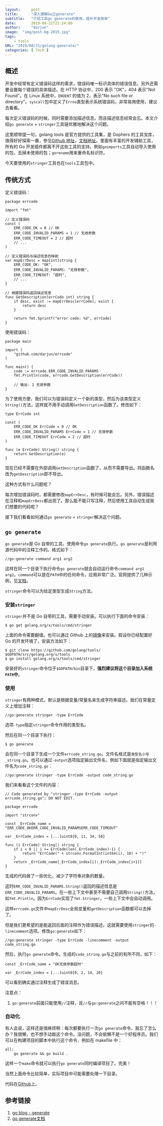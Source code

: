 ```yaml
---
layout:		post
title:		"深入理解Go之generate"
subtitle: 	"介绍工具go generate的使用，提升开发效率"
date:		2019-08-21T22:24:00
author:		"darjun"
image:	"img/post-bg-2015.jpg"
tags:
    - tools
URL: "2019/08/21/golang-generate/"
categories: [ Tech ]
---
```


## 概述

开发中经常有定义错误码这样的需求，错误码唯一标识具体的错误信息。另外还需要设置每个错误的具体描述。在 HTTP 协议中，200 表示 "OK"，404 表示"Not Found"。在 Linux 系统中，`ENOENT` 的值为 2，表示"No such file or directory"。`syscall`包中定义了`Errno`类型表示系统错误码，非常易用使用，建议去看看。

每次定义错误码的时候，同时需要添加描述信息。而且描述信息经常会忘。本文介绍`go generate` + `stringer`工具链优雅地解决这个问题。

这里顺带提一句，golang tools 是官方提供的工具集，是 Gophers 的工具宝库，值得好好探索一番，参见[Github 地址](https://github.com/golang/tools/)，[文档地址](https://godoc.org/golang.org/x/tools)。里面有丰富的开发辅助工具，所有的 Go 开发插件都离不开这些工具的支持。例如`goimports`工具自动导入使用的包，去掉未使用的包；`gorename`用来重命名标识符。

今天要使用的`stringer`工具也在`tools`工具包中。

## 传统方式

定义错误码：

```
package errcode

import "fmt"

// 定义错误码
const (
    ERR_CODE_OK = 0 // OK
    ERR_CODE_INVALID_PARAMS = 1 // 无效参数
    ERR_CODE_TIMEOUT = 2 // 超时
    // ...
)

// 定义错误码与描述信息的映射
var mapErrDesc = map[int]string {
    ERR_CODE_OK: "OK",
    ERR_CODE_INVALID_PARAMS: "无效参数",
    ERR_CODE_TIMEOUT: "超时",
    // ...
}

// 根据错误码返回描述信息
func GetDescription(errCode int) string {
    if desc, exist := mapErrDesc[errCode]; exist {
        return desc
    }
    
    return fmt.Sprintf("error code: %d", errCode)
}
```

使用错误码：

```
package main

import (
    "github.com/darjun/errcode"
)

func main() {
    code := errcode.ERR_CODE_INVALID_PARAMS
    fmt.Println(code, errcode.GetDescription(errCode))
    
    // 输出: 1 无效参数
}
```

为了使用方便，我们可以为错误码定义一个新的类型，然后为该类型定义`String()`方法，这样就不用手动调用`GetDescription`函数了。修改如下：

```
type ErrCode int

const (
    ERR_CODE_OK ErrCode = 0 // OK
    ERR_CODE_INVALID_PARAMS ErrCode = 1 // 无效参数
    ERR_CODE_TIMEOUT ErrCode = 2 // 超时
)

func (e ErrCode) String() string {
    return GetDescription(e)
}
```

现在已经不需要在外部调用`GetDescription`函数了，从而不需要导出。将函数名改为`getDescription`即不导出。

这种方式有什么问题呢？

每次增加错误码时，都需要修改`mapErrDesc`，有时候可能会忘。另外，错误描述在注释和`mapErrDesc`都出现了。那么能不能只写注释，然后使用工具自动生成我们想要的代码呢？

接下我们看看如何通过`go generate` + `stringer`解决这个问题。

## `go generate`

`go generate`是 Go 自带的工具。使用命令`go generate`执行。`go generate`是利用源代码中的注释工作的。格式如下：

```
//go:generate command arg1 arg2
```

这样在同一个目录下执行命令`go generate`就会自动运行命令`command arg1 arg2`。`command`可以是在`PATH`中的任何命令，应用非常广泛。官网提供了几种示例，见[文档](https://docs.google.com/document/d/1V03LUfjSADDooDMhe-_K59EgpTEm3V8uvQRuNMAEnjg/edit#heading=h.j6dsjy94dn2q)。

`stringer`命令可以为给定类型生成`String`方法。

### 安装`stringer`

`stringer`并不是 Go 自带的工具，需要手动安装。可以执行下面的命令安装：

```
$ go get golang.org/x/tools/cmd/stringer
```

上面的命令需要翻墙。也可以通过 Github 上的[镜像](https://github.com/golang/tools/)来安装。假设你已经配置好 Go 的开发环境了，安装方法如下：

```
$ git clone https://github.com/golang/tools/ $GOPATH/src/golang.org/x/tools
$ go install golang.org/x/tools/cmd/stringer
```

安装好的`stringer`命令位于`$GOPATH/bin`目录下，**强烈建议将这个目录加入系统`PATH`中**。

### 使用

`stringer`有两种模式，默认是根据变量/常量名来生成字符串描述。我们在常量定义上增加注释：

```
//go:generate stringer -type ErrCode
```

选项`-type`指定`stringer`命令作用的类型名。

然后在同一个目录下执行：

```
$ go generate
```

会在同一个目录下生成一个文件`errcode_string.go`。文件名格式是`类型名小写_string.go`。也可以通过`-output`选项指定输出文件名，例如下面就是指定输出文件名为`code_string.go`：

```
//go:generate stringer -type ErrCode -output code_string.go
```

我们来看看这个文件的内容：

```
// Code generated by "stringer -type ErrCode -output errcode_string.go"; DO NOT EDIT.

package errcode

import "strconv"

const _ErrCode_name = "ERR_CODE_OKERR_CODE_INVALID_PARAMSERR_CODE_TIMEOUT"

var _ErrCode_index = [...]uint8{0, 11, 34, 50}

func (i ErrCode) String() string {
	if i < 0 || i >= ErrCode(len(_ErrCode_index)-1) {
		return "ErrCode(" + strconv.FormatInt(int64(i), 10) + ")"
	}
	return _ErrCode_name[_ErrCode_index[i]:_ErrCode_index[i+1]]
}
```

生成的代码做了一些优化，减少了字符串对象的数量。

这时`ERR_CODE_INVALID_PARAMS.String()`返回的描述信息是`ERR_CODE_INVALID_PARAMS`。在一些上下文中甚至不需要自己调用`String()`方法，如`fmt.Println`。因为`ErrCode`实现了`fmt.Stringer`，一些上下文中会自动调用。

这样`errcode.go`文件中`mapErrDesc`全局变量和`getDescription`函数都可以去掉了。

但是我们更希望的是能返回后面的注释作为错误描述。这就需要使用`stringer`的`-linecomment`选项。修改`go:generate`如下：

```
//go:generate stringer -type ErrCode -linecomment -output code_string.go
```

然后，执行`go generate`命令。生成的`code_string.go`与之前的有所不同，如下：

```
const _ErrCode_name = "OK无效参数超时"

var _ErrCode_index = [...]uint8{0, 2, 14, 20}
```

可以看到确实通过注释生成了错误消息。

注意点：

1. `go:generate`前面只能使用`//`注释，且`//`与`go:generate`之间不能有空格！！！

### 自动化

有人会说，这样还是很麻烦啊：每次都要执行一次`go generate`命令，我忘了怎么办？我很懒，也不想手动敲这个命令。没问题，不会偷懒不是一个好程序员。我们可以在构建项目的脚本中执行这个命令，例如在 makefile 中：

```
all:
    go generate && go build .
```

这样一个`make`命令就可以执行`go generate`同时编译项目了。完美！

当然上面命令比较简单，实际项目中可能需要处理一下目录。

代码在[Github](https://github.com/darjun/errcode)上。

## 参考链接

1. [go blog - generate](https://blog.golang.org/generate)
2. [go generate文档](https://docs.google.com/document/d/1V03LUfjSADDooDMhe-_K59EgpTEm3V8uvQRuNMAEnjg/edit#heading=h.j6dsjy94dn2q)